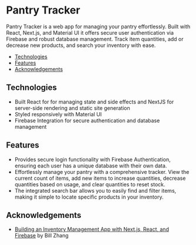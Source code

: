 # Pantry Tracker

Pantry Tracker is a web app for managing your pantry effortlessly. Built with React, Next.js, and Material UI it offers secure user authentication via Firebase and robust database management. Track item quantities, add or decrease new products, and search your inventory with ease.


- [Technologies](#technologies)
- [Features](#features)
- [Acknowledgements](#acknowledgements)

## Technologies
- Built React for for managing state and side effects and NextJS for server-side rendering and static site generation
- Styled responsively with Material UI 
- Firebase Integration for secure authentication and database management

## Features
- Provides secure login functionality with Firebase Authentication, ensuring each user has a unique database with their own data.
- Effortlessly manage your pantry with a comprehensive tracker. View the current count of items, add new items to increase quantities, decrease quantities based on usage, and clear quantities to reset stock.
- The integrated search bar allows you to easily find and filter items, making it simple to locate specific products in your inventory.

## Acknowledgements
- [Building an Inventory Management App with Next.js, React, and Firebase](https://medium.com/@billzhangsc/building-an-inventory-management-app-with-next-js-react-and-firebase-e9647a61eb82) by Bill Zhang